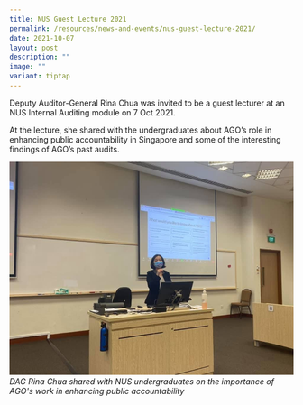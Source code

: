 ```yaml
---
title: NUS Guest Lecture 2021
permalink: /resources/news-and-events/nus-guest-lecture-2021/
date: 2021-10-07
layout: post
description: ""
image: ""
variant: tiptap
---
```

Deputy Auditor-General Rina Chua was invited to be a guest lecturer at an NUS Internal Auditing module on 7 Oct 2021. 

At the lecture, she shared with the undergraduates about AGO’s role in enhancing public accountability in Singapore and some of the interesting findings of AGO’s past audits.

![](/images/News_Events_Photos/2021/nus_lecture_2021.jpg)
*DAG Rina Chua shared with NUS undergraduates on the importance of AGO's work in enhancing public accountability*
